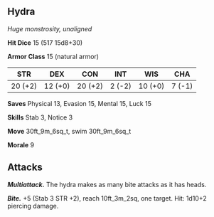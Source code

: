 ## Hydra

*Huge monstrosity, unaligned*

**Hit Dice** 15 (517 15d8+30)

**Armor Class** 15 (natural armor)

| STR     | DEX     | CON     | INT     | WIS     | CHA     |
|---------|---------|---------|---------|---------|---------|
| 20 (+2) | 12 (+0) | 20 (+2) |  2 (-2) | 10 (+0) |  7 (-1) |

**Saves** Physical 13, Evasion 15, Mental 15, Luck 15

**Skills** Stab 3, Notice 3

**Move** 30ft_9m_6sq_t, swim 30ft_9m_6sq_t

**Morale** 9

## Attacks

***Multiattack.*** The hydra makes as many bite attacks as it has heads.

***Bite.*** +5 (Stab 3 STR +2), reach 10ft_3m_2sq, one target. Hit: 1d10+2 piercing damage.

